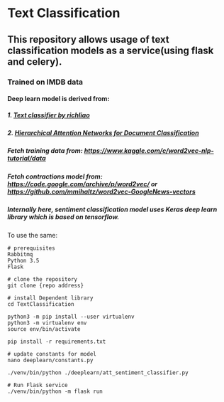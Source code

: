 # Text Classification
## This repository allows usage of text classification models as a service(using flask and celery).
### Trained on IMDB data

#### Deep learn model is derived from:
##### 1. [Text classifier by richliao](https://github.com/richliao/textClassifier)
##### 2. [Hierarchical Attention Networks for Document Classification](https://www.cs.cmu.edu/~diyiy/docs/naacl16.pdf)

##### Fetch training data from: https://www.kaggle.com/c/word2vec-nlp-tutorial/data

##### Fetch contractions model from: https://code.google.com/archive/p/word2vec/ or https://github.com/mmihaltz/word2vec-GoogleNews-vectors

##### Internally here, sentiment classification model uses Keras deep learn library which is based on tensorflow. 

To use the same:
```
# prerequisites
Rabbitmq
Python 3.5
Flask

# clone the repository
git clone {repo address}

# install Dependent library
cd TextClassification

python3 -m pip install --user virtualenv
python3 -m virtualenv env
source env/bin/activate

pip install -r requirements.txt

# update constants for model
nano deeplearn/constants.py

./venv/bin/python ./deeplearn/att_sentiment_classifier.py

# Run Flask service
./venv/bin/python -m flask run
